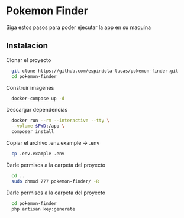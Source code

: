 
# Pokemon Finder

Siga estos pasos para poder ejecutar la app en su maquina




## Instalacion

Clonar el proyecto

```bash
  git clone https://github.com/espindola-lucas/pokemon-finder.git
  cd pokemon-finder
```

Construir imagenes 

```bash
  docker-compose up -d
```

Descargar dependencias 

```bash
  docker run --rm --interactive --tty \
  --volume $PWD:/app \
  composer install
```

Copiar el archivo .env.example -> .env

```bash
  cp .env.example .env
```

Darle permisos a la carpeta del proyecto

```bash
  cd ..
  sudo chmod 777 pokemon-finder/ -R
```

Darle permisos a la carpeta del proyecto

```bash
  cd pokemon-finder
  php artisan key:generate
```
    
